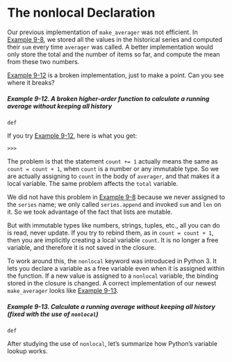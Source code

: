 # The nonlocal Declaration

Our previous implementation of `make_averager` was not efficient. In [Example 9-8](#ex_average_fn), we stored all the values in the historical series and computed their `sum` every time `averager` was called. A better implementation would only store the total and the number of items so far, and compute the mean from these two numbers.

[Example 9-12](#ex_average_broken) is a broken implementation, just to make a point. Can you see where it breaks?

##### Example 9-12. A broken higher-order function to calculate a running average without keeping all history

```
def
```

If you try [Example 9-12](#ex_average_broken), here is what you get:

```
>>> 
```

The problem is that the statement `count += 1` actually means the same as `count = count + 1`, when `count` is a number or any immutable type. So we are actually assigning to `count` in the body of `averager`, and that makes it a local variable. The same problem affects the `total` variable.

We did not have this problem in [Example 9-8](#ex_average_fn) because we never assigned to the `series` name; we only called `series.append` and invoked `sum` and `len` on it. So we took advantage of the fact that lists are mutable.

But with immutable types like numbers, strings, tuples, etc., all you can do is read, never update. If you try to rebind them, as in `count = count + 1`, then you are implicitly creating a local variable `count`. It is no longer a free variable, and therefore it is not saved in the closure.

To work around this, the `nonlocal` keyword was introduced in Python 3. It lets you declare a variable as a free variable even when it is assigned within the function. If a new value is assigned to a `nonlocal` variable, the binding stored in the closure is changed. A correct implementation of our newest `make_averager` looks like [Example 9-13](#ex_average_fixed).

##### Example 9-13. Calculate a running average without keeping all history (fixed with the use of `nonlocal`)

```
def
```

After studying the use of `nonlocal`, let’s summarize how Python’s variable lookup works.